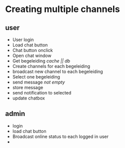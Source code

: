 # Creating multiple channels

## user

- User login
- Load chat button
- Chat button onclick
- Open chat window
- Get begeleiding *cache || db*
- Create channels for each begeleiding
- broadcast new channel to each begeleiding
- Select one begeleiding
- send message *not empty*
- store message
- send notification to selected
- update chatbox

## admin

- login
- load chat button
- Broadcast online status to each logged in user
- 